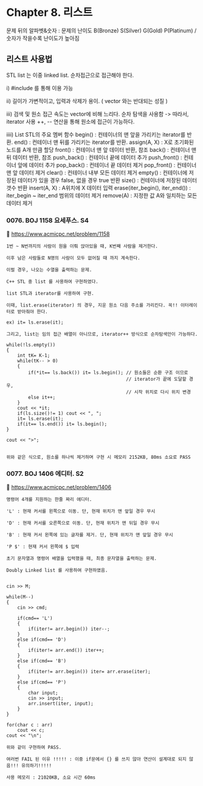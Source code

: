 # Chapter 8. 리스트
문제 뒤의 알파벳&숫자 : 문제의 난이도 B(Bronze) S(Silver) G(Gold) P(Platinum) / 숫자가 작을수록 난이도가 높아짐

## 리스트 사용법

STL list 는 이중 linked list. 순차접근으로 접근해야 한다.

i) #include <list>를 통해 이용 가능

ii) 길이가 가변적이고, 입력과 삭제가 용이. ( vector 와는 반대되는 성질 )

iii) 검색 및 원소 접근 속도는 vector에 비해 느리다. 순차 탐색을 사용함
	-> 따라서, iterator 사용 ++, -- 연산을 통해 원소에 접근이 가능하다.

iiii) List STL의 주요 멤버 함수
	begin() : 컨테이너의 맨 앞을 가리키는 iterator를 반환.
	end() : 컨테이너 맨 뒤를 가리키는 iterator를 반환.
	assign(A, X) : X로 초기화된 노드를 A개 만큼 할당
	front() : 컨테이너 맨 앞 데이터 반환, 참조
	back() : 컨테이너 맨 뒤 데이터 반환, 참조
	push_back() : 컨테이너 끝에 데이터 추가
	push_front() : 컨테이너 앞에 데이터 추가
	pop_back() : 컨테이너 끝 데이터 제거
	pop_front() : 컨테이너 맨 앞 데이터 제거
	clear() : 컨테이너 내부 모든 데이터 제거
	empty() : 컨테이너에 저장된 데이터가 있을 경우 false, 없을 경우 true 반환
	size() : 컨테이너에 저장된 데이터 갯수 반환
	insert(A, X) : A위치에 X 데이터 입력
	erase(iter_begin(), iter_end()) : iter_begin ~ iter_end 범위의 데이터 제거
	remove(A) : 지정한 값 A와 일치하는 모든 데이터 제거

### 0076. BOJ 1158 요세푸스. S4  
:page_with_curl: https://www.acmicpc.net/problem/1158

```
1번 ~ N번까지의 사람이 원을 이뤄 앉아있을 때, K번째 사람을 제거한다.

이후 남은 사람들로 N명의 사람이 모두 없어질 때 까지 계속한다.

이럴 경우, 나오는 수열을 출력하는 문제.

C++ STL 중 list 를 사용하여 구현하였다. 

list STL과 iterator를 사용하여 구현.

이때, list.erase(iterator) 의 경우, 지운 원소 다음 주소를 가리킨다. 꼭!! 이터레이터로 받아줘야 한다. 

ex) it= ls.erase(it);

그리고, list는 임의 접근 배열이 아니므로, iterator++ 방식으로 순차탐색만이 가능하다.

while(!ls.empty())
{
	int tK= K-1;
	while(tK-- > 0)
	{
		if(*it== ls.back()) it= ls.begin();	// 원소들은 순환 구조 이므로
											// iterator가 끝에 도달할 경우, 
											// 시작 위치로 다시 위치 변경
		else it++;
	}
	cout << *it;
	if(ls.size()!= 1) cout << ", ";
	it= ls.erase(it);
	if(it== ls.end()) it= ls.begin();
}

cout << ">";


위와 같은 식으로, 원소를 하나씩 제거하며 구현 시 메모리 2152KB, 80ms 소요로 PASS
```

### 0077. BOJ 1406 에디터. S2 
:page_with_curl: https://www.acmicpc.net/problem/1406

```
명령어 4개를 지원하는 한줄 짜리 에디터.

'L' : 현재 커서를 왼쪽으로 이동. 단, 현재 위치가 맨 앞일 경우 무시

'D' : 현재 커서를 오른쪽으로 이동. 단, 현재 위치가 맨 뒤일 경우 무시

'B' : 현재 커서 왼쪽에 있는 글자를 제거. 단, 현재 위치가 맨 앞일 경우 무시

'P $' : 현재 커서 왼쪽에 $ 입력

초기 문자열과 명령어 배열을 입력했을 때, 최종 문자열을 출력하는 문제.

Doubly Linked list 를 사용하여 구현하였음.


cin >> M;

while(M--)
{
	cin >> cmd;

	if(cmd== 'L')
	{
		if(iter!= arr.begin()) iter--;
	}
	else if(cmd== 'D')
	{
		if(iter!= arr.end()) iter++;
	}
	else if(cmd== 'B')
	{
		if(iter!= arr.begin()) iter= arr.erase(iter);
	}
	else if(cmd== 'P')
	{
		char input;
		cin >> input;
		arr.insert(iter, input);
	}
}

for(char c : arr)
	cout << c;
cout << "\n";

위와 같이 구현하여 PASS.

여러번 FAIL 된 이유 !!!!! : 이중 if문에서 {} 를 쓰지 않아 연산이 설계대로 되지 않음!!! 유의하기!!!!!

사용 메모리 : 21020KB, 소요 시간 60ms

```
